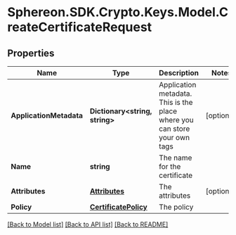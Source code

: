 # Sphereon.SDK.Crypto.Keys.Model.CreateCertificateRequest
## Properties

Name | Type | Description | Notes
------------ | ------------- | ------------- | -------------
**ApplicationMetadata** | **Dictionary&lt;string, string&gt;** | Application metadata. This is the place where you can store your own tags | [optional] 
**Name** | **string** | The name for the certificate | 
**Attributes** | [**Attributes**](Attributes.md) | The attributes | [optional] 
**Policy** | [**CertificatePolicy**](CertificatePolicy.md) | The policy | 

[[Back to Model list]](../README.md#documentation-for-models) [[Back to API list]](../README.md#documentation-for-api-endpoints) [[Back to README]](../README.md)

